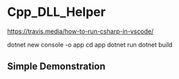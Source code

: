 # Cpp_DLL_Helper

https://travis.media/how-to-run-csharp-in-vscode/

dotnet new console -o app
cd app
dotnet run
dotnet build

## Simple Demonstration
